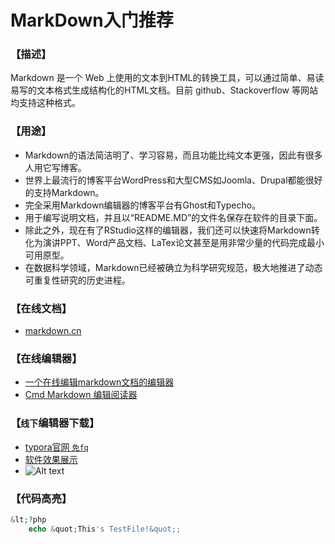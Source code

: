 # MarkDown入门推荐
### 【描述】
Markdown 是一个 Web 上使用的文本到HTML的转换工具，可以通过简单、易读易写的文本格式生成结构化的HTML文档。目前 github、Stackoverflow 等网站均支持这种格式。

### 【用途】
* Markdown的语法简洁明了、学习容易，而且功能比纯文本更强，因此有很多人用它写博客。
* 世界上最流行的博客平台WordPress和大型CMS如Joomla、Drupal都能很好的支持Markdown。
* 完全采用Markdown编辑器的博客平台有Ghost和Typecho。
* 用于编写说明文档，并且以“README.MD”的文件名保存在软件的目录下面。
* 除此之外，现在有了RStudio这样的编辑器，我们还可以快速将Markdown转化为演讲PPT、Word产品文档、LaTex论文甚至是用非常少量的代码完成最小可用原型。
* 在数据科学领域，Markdown已经被确立为科学研究规范，极大地推进了动态可重复性研究的历史进程。

### 【在线文档】
* [markdown.cn](http://markdown.cn)

### 【在线编辑器】
* [一个在线编辑markdown文档的编辑器](http://mahua.jser.me)
* [Cmd Markdown 编辑阅读器](https://zybuluo.com)

### 【`线下`编辑器下载】
* [typora官网 `免fq`](http://support.typora.io/Install-and-Use-Pandoc)
* [软件效果展示](https://sspai.com/post/30292)
* ![Alt text](http://oeyz1bxso.bkt.clouddn.com/file-hash-png-6177278ffed872df35e6dff6b190cbb447143.png)

### 【代码高亮】
```php
&lt;?php 
    echo &quot;This's TestFile!&quot;;
```